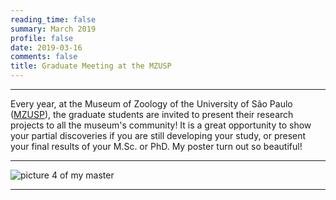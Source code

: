 ```yaml
--- 
reading_time: false
summary: March 2019
profile: false
date: 2019-03-16
comments: false
title: Graduate Meeting at the MZUSP
---
```

---

Every year, at the Museum of Zoology of the University of São Paulo ([MZUSP](https://www.mz.usp.br)), the graduate students are invited to present their research projects to all the museum's community! It is a great opportunity to show your partial discoveries if you are still developing your study, or present your final results of your M.Sc. or PhD. My poster turn out so beautiful!

---
![picture 4 of my master](https://raw.githubusercontent.com/rosanafcunha/rosanafcunha/master/content/post/getting-started/3.jpg "mzusp")

---
